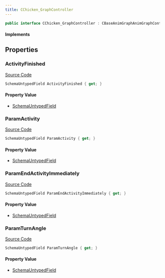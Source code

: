 ```yaml
---
title: CChicken_GraphController
---
```


```csharp
public interface CChicken_GraphController : CBaseAnimGraphAnimGraphController, CAnimGraphControllerBase, ISchemaClass<CAnimGraphControllerBase>, ISchemaClass<CBaseAnimGraphAnimGraphController>, ISchemaClass<CChicken_GraphController>, ISchemaField, ISchemaClass, INativeHandle
```

#### Implements

## Properties

### ActivityFinished

[Source Code](https://github.com/swiftly-solution/swiftlys2/blob/beta/managed/src/SwiftlyS2.Generated/Schemas/Interfaces/CChicken_GraphController.cs#L23)

```csharp
SchemaUntypedField ActivityFinished { get; }
```

#### Property Value

- [SchemaUntypedField](/docs/api/shared/schemas/schemauntypedfield)

### ParamActivity

[Source Code](https://github.com/swiftly-solution/swiftlys2/blob/beta/managed/src/SwiftlyS2.Generated/Schemas/Interfaces/CChicken_GraphController.cs#L17)

```csharp
SchemaUntypedField ParamActivity { get; }
```

#### Property Value

- [SchemaUntypedField](/docs/api/shared/schemas/schemauntypedfield)

### ParamEndActivityImmediately

[Source Code](https://github.com/swiftly-solution/swiftlys2/blob/beta/managed/src/SwiftlyS2.Generated/Schemas/Interfaces/CChicken_GraphController.cs#L20)

```csharp
SchemaUntypedField ParamEndActivityImmediately { get; }
```

#### Property Value

- [SchemaUntypedField](/docs/api/shared/schemas/schemauntypedfield)

### ParamTurnAngle

[Source Code](https://github.com/swiftly-solution/swiftlys2/blob/beta/managed/src/SwiftlyS2.Generated/Schemas/Interfaces/CChicken_GraphController.cs#L26)

```csharp
SchemaUntypedField ParamTurnAngle { get; }
```

#### Property Value

- [SchemaUntypedField](/docs/api/shared/schemas/schemauntypedfield)

